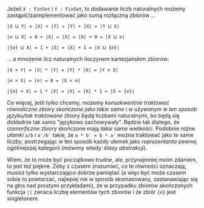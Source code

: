 Jeżeli `X : FinSet` i `Y : FinSet`, to dodawanie liczb naturalnych możemy zastąpić/zaimplementować
jako sumą rozłączną zbiorów ...

`|X ⨿ Y| = |X| + |Y| = |Y| + |X| = |Y ⨿ X|`

`|∅ ⨿ X| = 0 + |X| = |X| = |X| + 0 = |X ⨿ ∅|`

`|{∅} ⨿ X| = 1 + |X| = |X| + 1 = |X ⨿ {∅}|`

... a mnożenie licz naturalnych iloczynem kartezjańskim zbiorów:

`|X × Y| = |X| * |Y| = |Y| * |X| = |Y × X|`

`|∅ × X| = |∅| = 0 = |X × ∅|`

`|{∅} × X| = 1 * |X| = |X| = |X| * 1 = |X × {∅}|`

Co więcej, jeśli tylko chcemy, możemy *konsekwentnie traktować równoliczne zbiory skończone jako
takie same* i *w używanym w ten sposób języku/tak traktowane* zbiory *będą* liczbami naturalnymi, bo
będą się dokładnie tak samo "językowo zachowywały". Będzie tak dlatego, że *izomorficzne* zbiory
skończone mają *takie same* wielkości. Podobnie różne *ułamki* `a/b` i `a'/b'` takie, że `a * b' =
b * a'` można traktować jako te same *liczby*, postrzegając w ten sposób każdy ułamek jako
*reprezentanta* pewnej ogólniejszej kategorii (mówimy wtedy: *klasy abstrakcji*).

Wiem, że to może być początkowo trudne, ale, przynajmniej moim zdaniem, to jest też piękne. Żeby z
czasem zrozumieć, co te równości oznaczają, musisz tylko wystarczająco dobrze pamiętać (a więc być może
czasem sobie to powtarzać, najlepiej nie w sposób skomasowany, zastanawiając się na głos nad
prostymi przykładami), że w przypadku zbiorów skończonych funkcja `||` zwraca liczbę elementów tych
zbiorów i że zbiór `{∅}` jest singletonem.
